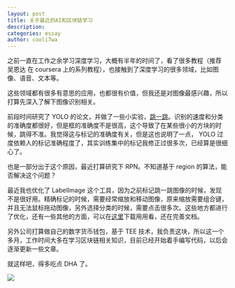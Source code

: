 ```yaml
---
layout: post
title: 关于最近的AI和区块链学习
description:
categories: essay
author: cooli7wa
---
```

之前一直在工作之余学习深度学习，大概有半年的时间了，看了很多教程（推荐 吴恩达 在 coursera 上的系列教程），也接触到了深度学习的很多领域，比如图像、语音、文本等。

这些领域都有很多有意思的应用，也都很有价值，但我还是对图像最感兴趣，所以打算先深入了解下图像识别相关。

前段时间研究了 YOLO 的论文，并做了一些小实验，[跳一跳](http://cooli7wa.com//2018/07/03/%E7%94%A8yolo%E6%9D%A5%E7%8E%A9%E8%B7%B3%E4%B8%80%E8%B7%B3/)。识别的速度和分类的准确度都很好，但是框的准确度不是很高，这个导致了在某些很小的方块的时候，跳得不准。我觉得这与标记的准确度有关，但是这也说明了一点， YOLO 过度依赖人的标记准确程度了，其实训练集中的标记我修正过很多次，已经算是很细心了。

也是一部分出于这个原因，最近打算研究下 RPN。不知道基于 region 的算法，能否解决这个问题？

最近我也优化了 LabelImage 这个工具，因为之前标记跳一跳图像的时候，发现不是很好用。精确标记的时候，需要经常缩放和移动图像，原来缩放需要组合键，并且无法鼠标拖动图像，另外选择分类的时候，需要点击很多次。这些地方都进行了优化，还有一些其他的方面，可以在[这里](https://github.com/cooli7wa/labelImg)下载用用看，还在完善文档。

另外公司打算做自己的数字货币钱包，基于 TEE 技术，我负责这块，所以这一个多月，工作时间大多在学习区块链相关知识，目前已经开始着手编写代码，以后会逐渐更新一些文章。

就这样吧，得多吃点 DHA 了。

![]({{site.baseurl}}/images/md/brain_bang.jpg)<script type="text/javascript" src="https://cdn.mathjax.org/mathjax/latest/MathJax.js?config=default"></script>
